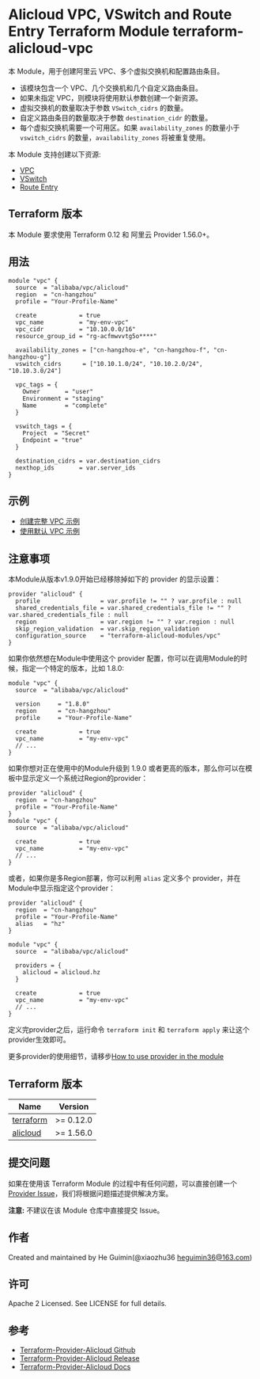Alicloud VPC, VSwitch and Route Entry Terraform Module
terraform-alicloud-vpc
=====================================================================

本 Module，用于创建阿里云 VPC、多个虚拟交换机和配置路由条目。

- 该模块包含一个 VPC、几个交换机和几个自定义路由条目。
- 如果未指定 VPC，则模块将使用默认参数创建一个新资源。
- 虚拟交换机的数量取决于参数 `VSwitch_cidrs` 的数量。
- 自定义路由条目的数量取决于参数 `destination_cidr` 的数量。
- 每个虚拟交换机需要一个可用区。如果 `availability_zones` 的数量小于 `vswitch_cidrs` 的数量，`availability_zones` 将被重复使用。

本 Module 支持创建以下资源:

* [VPC](https://www.terraform.io/docs/providers/alicloud/r/vpc.html)
* [VSwitch](https://www.terraform.io/docs/providers/alicloud/r/vswitch.html)
* [Route Entry](https://www.terraform.io/docs/providers/alicloud/r/route_entry.html)

## Terraform 版本

本 Module 要求使用 Terraform 0.12 和 阿里云 Provider 1.56.0+。

## 用法

```hcl
module "vpc" {
  source  = "alibaba/vpc/alicloud"
  region  = "cn-hangzhou"
  profile = "Your-Profile-Name"
    
  create            = true
  vpc_name          = "my-env-vpc"
  vpc_cidr          = "10.10.0.0/16"
  resource_group_id = "rg-acfmwvvtg5o****"
       
  availability_zones = ["cn-hangzhou-e", "cn-hangzhou-f", "cn-hangzhou-g"]
  vswitch_cidrs      = ["10.10.1.0/24", "10.10.2.0/24", "10.10.3.0/24"]
    
  vpc_tags = {
    Owner       = "user"
    Environment = "staging"
    Name        = "complete"
  }
    
  vswitch_tags = {
    Project  = "Secret"
    Endpoint = "true"
  }
    
  destination_cidrs = var.destination_cidrs
  nexthop_ids       = var.server_ids
}
```

## 示例

* [创建完整 VPC 示例](https://github.com/terraform-alicloud-modules/terraform-alicloud-vpc/tree/master/examples/complete)
* [使用默认 VPC 示例](https://github.com/terraform-alicloud-modules/terraform-alicloud-vpc/tree/master/examples/use-default-vpc)

## 注意事项
本Module从版本v1.9.0开始已经移除掉如下的 provider 的显示设置：

```hcl
provider "alicloud" {
  profile                 = var.profile != "" ? var.profile : null
  shared_credentials_file = var.shared_credentials_file != "" ? var.shared_credentials_file : null
  region                  = var.region != "" ? var.region : null
  skip_region_validation  = var.skip_region_validation
  configuration_source    = "terraform-alicloud-modules/vpc"
}
```

如果你依然想在Module中使用这个 provider 配置，你可以在调用Module的时候，指定一个特定的版本，比如 1.8.0:

```hcl
module "vpc" {
  source  = "alibaba/vpc/alicloud"

  version     = "1.8.0"
  region      = "cn-hangzhou"
  profile     = "Your-Profile-Name"

  create            = true
  vpc_name          = "my-env-vpc"
  // ...
}
```

如果你想对正在使用中的Module升级到 1.9.0 或者更高的版本，那么你可以在模板中显示定义一个系统过Region的provider：
```hcl
provider "alicloud" {
  region  = "cn-hangzhou"
  profile = "Your-Profile-Name"
}
module "vpc" {
  source  = "alibaba/vpc/alicloud"

  create            = true
  vpc_name          = "my-env-vpc"
  // ...
}
```
或者，如果你是多Region部署，你可以利用 `alias` 定义多个 provider，并在Module中显示指定这个provider：

```hcl
provider "alicloud" {
  region  = "cn-hangzhou"
  profile = "Your-Profile-Name"
  alias   = "hz"
}

module "vpc" {
  source  = "alibaba/vpc/alicloud"

  providers = {
    alicloud = alicloud.hz
  }

  create            = true
  vpc_name          = "my-env-vpc"
  // ...
}
```

定义完provider之后，运行命令 `terraform init` 和 `terraform apply` 来让这个provider生效即可。

更多provider的使用细节，请移步[How to use provider in the module](https://www.terraform.io/docs/language/modules/develop/providers.html#passing-providers-explicitly)

## Terraform 版本

| Name | Version |
|------|---------|
| <a name="requirement_terraform"></a> [terraform](#requirement\_terraform) | >= 0.12.0 |
| <a name="requirement_alicloud"></a> [alicloud](#requirement\_alicloud) | >= 1.56.0 |

提交问题
-------
如果在使用该 Terraform Module 的过程中有任何问题，可以直接创建一个 [Provider Issue](https://github.com/terraform-providers/terraform-provider-alicloud/issues/new)，我们将根据问题描述提供解决方案。

**注意:** 不建议在该 Module 仓库中直接提交 Issue。

作者
-------
Created and maintained by He Guimin(@xiaozhu36 heguimin36@163.com)

许可
----
Apache 2 Licensed. See LICENSE for full details.

参考
---------
* [Terraform-Provider-Alicloud Github](https://github.com/terraform-providers/terraform-provider-alicloud)
* [Terraform-Provider-Alicloud Release](https://releases.hashicorp.com/terraform-provider-alicloud/)
* [Terraform-Provider-Alicloud Docs](https://www.terraform.io/docs/providers/alicloud/index.html)